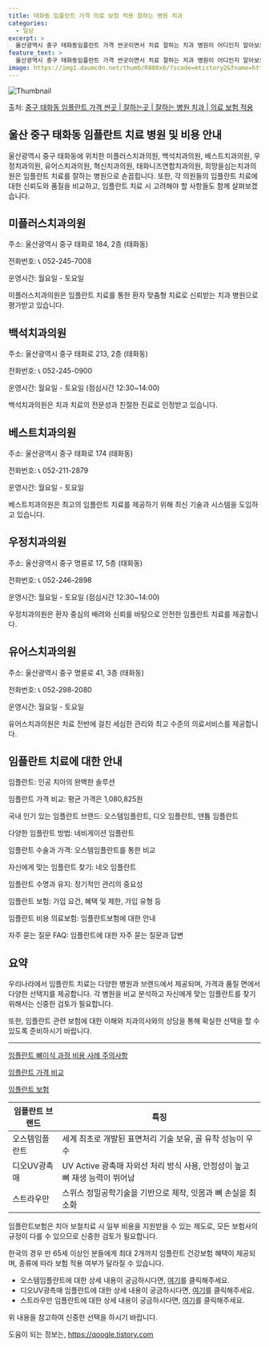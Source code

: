 ```yaml
---
title: 태화동 임플란트 가격 의료 보험 적용 잘하는 병원 치과
categories:
  - 일상
excerpt: >
  울산광역시 중구 태화동임플란트 가격 싼곳이면서 치료 잘하는 치과 병원이 어디인지 알아보도록 하겠습니다. 울산광역시 중구 태화동에 위치한 미플러스치과의원 백석치과의원 베스트치과의원 우정치과의원 유어스치과의원 혁신치과의원 태화니즈연합치과의원 희망을심는치과의원 순서대로 안내 드리며, 임플란트 치료시 신경써야 할 부분 또한 같이 공유 드리겠습니다.2024년 임플란트 가격 살펴보기 👈 클릭임플란트 평균 가격미플러스치과의원표 내에 있는 전화 번호를 클릭 하시면 미플러스치과의원로 바로 전화 연결 됩니다.분류주소전화번호치과의원울산광역시 중구 태화로 184, 2층 (태화동)📞052-245-7008로 전화하기미플러스치과의원 위치 확인하기 👈 클릭요일운영시간월요일10:00~18:00화요일10:..
feature_text: >
  울산광역시 중구 태화동임플란트 가격 싼곳이면서 치료 잘하는 치과 병원이 어디인지 알아보도록 하겠습니다. 울산광역시 중구 태화동에 위치한 미플러스치과의원 백석치과의원 베스트치과의원 우정치과의원 유어스치과의원 혁신치과의원 태화니즈연합치과의원 희망을심는치과의원 순서대로 안내 드리며, 임플란트 치료시 신경써야 할 부분 또한 같이 공유 드리겠습니다.2024년 임플란트 가격 살펴보기 👈 클릭임플란트 평균 가격미플러스치과의원표 내에 있는 전화 번호를 클릭 하시면 미플러스치과의원로 바로 전화 연결 됩니다.분류주소전화번호치과의원울산광역시 중구 태화로 184, 2층 (태화동)📞052-245-7008로 전화하기미플러스치과의원 위치 확인하기 👈 클릭요일운영시간월요일10:00~18:00화요일10:..
image: https://img1.daumcdn.net/thumb/R800x0/?scode=mtistory2&fname=https%3A%2F%2Fblog.kakaocdn.net%2Fdn%2FDKz6E%2FbtsG0dclTEY%2Fk5LmasnsVOCv74K3TEKP51%2Fimg.webp
---
```


![Thumbnail](https://img1.daumcdn.net/thumb/R800x0/?scode=mtistory2&fname=https%3A%2F%2Fblog.kakaocdn.net%2Fdn%2FDKz6E%2FbtsG0dclTEY%2Fk5LmasnsVOCv74K3TEKP51%2Fimg.webp)

<p>출처: <a href="https://qoogle.tistory.com/6919" rel="dofollow">중구 태화동 임플란트 가격 싼곳 | 잘하는곳 | 잘하는 병원 치과 | 의료 보험 적용</a> </p>

## 울산 중구 태화동 임플란트 치료 병원 및 비용 안내

울산광역시 중구 태화동에 위치한 미플러스치과의원, 백석치과의원, 베스트치과의원, 우정치과의원, 유어스치과의원, 혁신치과의원,
태화니즈연합치과의원, 희망을심는치과의원은 임플란트 치료를 잘하는 병원으로 손꼽힙니다. 또한, 각 의원들의 임플란트 치료에 대한 신뢰도와
품질을 비교하고, 임플란트 치료 시 고려해야 할 사항들도 함께 살펴보겠습니다.

## 미플러스치과의원

주소: 울산광역시 중구 태화로 184, 2층 (태화동)

전화번호: 📞 052-245-7008

운영시간: 월요일 - 토요일

미플러스치과의원은 임플란트 치료를 통한 환자 맞춤형 치료로 신뢰받는 치과 병원으로 평가받고 있습니다.

## 백석치과의원

주소: 울산광역시 중구 태화로 213, 2층 (태화동)

전화번호: 📞 052-245-0900

운영시간: 월요일 - 토요일 (점심시간 12:30~14:00)

백석치과의원은 치과 치료의 전문성과 친절한 진료로 인정받고 있습니다.

## 베스트치과의원

주소: 울산광역시 중구 태화로 174 (태화동)

전화번호: 📞 052-211-2879

운영시간: 월요일 - 토요일

베스트치과의원은 최고의 임플란트 치료를 제공하기 위해 최신 기술과 시스템을 도입하고 있습니다.

## 우정치과의원

주소: 울산광역시 중구 명륜로 17, 5층 (태화동)

전화번호: 📞 052-246-2898

운영시간: 월요일 - 토요일 (점심시간 12:30~14:00)

우정치과의원은 환자 중심의 배려와 신뢰를 바탕으로 안전한 임플란트 치료를 제공합니다.

## 유어스치과의원

주소: 울산광역시 중구 명륜로 41, 3층 (태화동)

전화번호: 📞 052-298-2080

운영시간: 월요일 - 토요일

유어스치과의원은 치료 전반에 걸친 세심한 관리와 최고 수준의 의료서비스를 제공합니다.

## 임플란트 치료에 대한 안내

임플란트: 인공 치아의 완벽한 솔루션

임플란트 가격 비교: 평균 가격은 1,080,825원

국내 인기 있는 임플란트 브랜드: 오스템임플란트, 디오 임플란트, 덴튬 임플란트

다양한 임플란트 방법: 네비게이션 임플란트

임플란트 수술과 가격: 오스템임플란트를 통한 비교

자신에게 맞는 임플란트 찾기: 네오 임플란트

임플란트 수명과 유지: 정기적인 관리의 중요성

임플란트 보험: 가입 요건, 혜택 및 제한, 가입 유형 등

임플란트 비용 의료보험: 임플란트보험에 대한 안내

자주 묻는 질문 FAQ: 임플란트에 대한 자주 묻는 질문과 답변

## 요약

우리나라에서 임플란트 치료는 다양한 병원과 브랜드에서 제공되며, 가격과 품질 면에서 다양한 선택지를 제공합니다. 각 병원을 비교 분석하고
자신에게 맞는 임플란트를 찾기 위해서는 신중한 검토가 필요합니다.

또한, 임플란트 관련 보험에 대한 이해와 치과의사와의 상담을 통해 확실한 선택을 할 수 있도록 준비하시기 바랍니다.

* * *

[임플란트 뼈이식 과정 비용 사례
주의사항](https://www.ahnlab.com/kr/site/info/securityInfoView.do?curPage=5&menuDist=4&key=1290)

[임플란트 가격 비교](https://www.dr-ahnlab.com)

[임플란트 보험](https://www.cheongju-dental.com)

임플란트 브랜드 | 특징  
---|---  
오스템임플란트 | 세계 최초로 개발된 표면처리 기술 보유, 골 유착 성능이 우수  
디오UV광촉매 | UV Active 광촉매 자외선 처리 방식 사용, 안정성이 높고 뼈 재생 능력이 뛰어남  
스트라우만 | 스위스 정밀공학기술을 기반으로 제작, 잇몸과 뼈 손실을 최소화  
  
임플란트보험은 치아 보철치료 시 일부 비용을 지원받을 수 있는 제도로, 모든 보험사의 규정이 다를 수 있으므로 신중한 검토가 필요합니다.

한국의 경우 만 65세 이상인 분들에게 최대 2개까지 임플란트 건강보험 혜택이 제공되며, 종류에 따라 보험 적용 여부가 달라질 수 있습니다.

  * 오스템임플란트에 대한 상세 내용이 궁금하시다면, [여기](https://www.osstemimplant.co.kr)를 클릭해주세요.
  * 디오UV광촉매 임플란트에 대한 상세 내용이 궁금하시다면, [여기](https://www.dio-implant.com)를 클릭해주세요.
  * 스트라우만 임플란트에 대한 상세 내용이 궁금하시다면, [여기](https://www.straumann.com)를 클릭해주세요.

위 내용을 참고하여 신중한 선택을 하시기 바랍니다.

 

도움이 되는 정보는, <a href="https://qoogle.tistory.com" rel="dofollow">https://qoogle.tistory.com</a>


